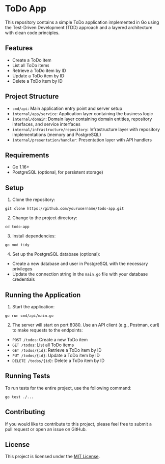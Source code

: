 # ToDo App

This repository contains a simple ToDo application implemented in Go using the Test-Driven Development (TDD) approach and a layered architecture with clean code principles.

## Features

- Create a ToDo item
- List all ToDo items
- Retrieve a ToDo item by ID
- Update a ToDo item by ID
- Delete a ToDo item by ID

## Project Structure

- `cmd/api`: Main application entry point and server setup
- `internal/app/service`: Application layer containing the business logic
- `internal/domain`: Domain layer containing domain entities, repository interfaces, and service interfaces
- `internal/infrastructure/repository`: Infrastructure layer with repository implementations (memory and PostgreSQL)
- `internal/presentation/handler`: Presentation layer with API handlers

## Requirements

- Go 1.16+
- PostgreSQL (optional, for persistent storage)

## Setup

1. Clone the repository:

```
git clone https://github.com/yourusername/todo-app.git
```

2. Change to the project directory:

```
cd todo-app
```

3. Install dependencies:

```
go mod tidy
```

4. Set up the PostgreSQL database (optional):

- Create a new database and user in PostgreSQL with the necessary privileges
- Update the connection string in the `main.go` file with your database credentials

## Running the Application

1. Start the application:

```
go run cmd/api/main.go
```

2. The server will start on port 8080. Use an API client (e.g., Postman, curl) to make requests to the endpoints:

- `POST /todos`: Create a new ToDo item
- `GET /todos`: List all ToDo items
- `GET /todos/{id}`: Retrieve a ToDo item by ID
- `PUT /todos/{id}`: Update a ToDo item by ID
- `DELETE /todos/{id}`: Delete a ToDo item by ID

## Running Tests

To run tests for the entire project, use the following command:

```
go test ./...
```

## Contributing

If you would like to contribute to this project, please feel free to submit a pull request or open an issue on GitHub.

## License

This project is licensed under the [MIT License](LICENSE).
